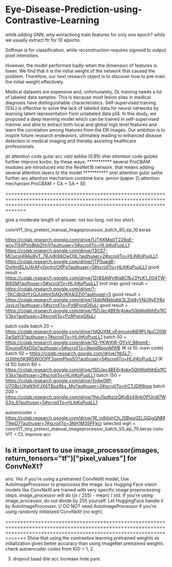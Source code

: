 # Eye-Disease-Prediction-using-Contrastive-Learning

while adding GNN, why extractiong train features for only one epoch? while we usually extract ftr for 10 epochs.



Softmax is for classification, while reconstruction requires sigmoid to output pixel intensities.

However, the model performed badly when the
dimension of features is lower. We find that it is the initial
weight of the network that caused the problem. Therefore, our
next research object is to discover how to pre-train the initial
weight effectively. 

Medical datasets are expensive and, unfortunately, DL training needs a lot of labeled data samples. This is because most lesion sites in medical diagnosis have distinguishable characteristics. Self-supervised training (SSL) is effective to solve the lack of labeled data for neural networks by learning latent representation from unlabeled data p14. In this study, we proposed a deep learning model which can be trained in self-supervised manner and able to extract both local and global high level features and learn the correlation among features from the DR images. Our ambition is to inspire future research endeavors, ultimately leading to enhanced disease detection in medical imaging and thereby assisting healthcare professionals.



jei attention code gular acc valo ashbe (0.95) shei attention code guloke further improve korbo. by these ways:
*********** several ProCBAM modules are introduced into the ResNet18 network. that means adding several attention layers to the model
*********** shei attention gulor sathe further aro attention mechanism combine kora. jemon (paper 2) attention mechanism ProCBAM = CA + SA + SE




=========================================================================================================================================================================

give a moderate length of answer. not too long. not too short.

convVIT_tiny_pretext_manual_imageprocessor_batch_80_ep_10.keras



https://colab.research.google.com/drive/1JTKKMq0T228qE-woy7i54PVoBkbZhh1j?authuser=5#scrollTo=HLjhKoPuqLL1
https://colab.research.google.com/drive/13CS7-MCucxl4RAu9yT_7RJy8j9AOwO9L?authuser=2#scrollTo=HLjhKoPuqLL1
https://colab.research.google.com/drive/1TP5uagB-OvHmlELhJ4rAFyGxnhzOjfPg?authuser=5#scrollTo=HLjhKoPuqLL1
good result = https://colab.research.google.com/drive/1ZrBSAWvt6g8CfbJ3YcK1_004TW-9I6SM?authuser=5#scrollTo=HLjhKoPuqLL1  (not imp)
good result = https://colab.research.google.com/drive/1--5KCdbQoYzQJUdjlnt5lAQvWX4i2Zi0?authuser=5
good result = https://colab.research.google.com/drive/14dpN8kbqbk3L2ld4yYNU9yEY8xJsyLni?authuser=5#scrollTo=Pz8PorqG6uLj
good result = https://colab.research.google.com/drive/15DJec4BE6r4pke5QhWq6tjhEe1fCV3kx?authuser=2#scrollTo=Pz8PorqG6uLj

batch code
batch 20 =  https://colab.research.google.com/drive/1dQUXM_vEgmueyAtERPLNuCZ0W2wSpYi3?authuser=7#scrollTo=HLjhKoPuqLL1
batch 50 =  https://colab.research.google.com/drive/1Q-YKWXtR-OYxV_98mmE-IDvunqRXeD0e?authuser=5#scrollTo=9evidRponMWB  (K id 10. main code)
batch 50 =  https://colab.research.google.com/drive/1tb5L7-zUihhb5K8R5WOOPF3semPlsg5O?authuser=5#scrollTo=HLjhKoPuqLL1  (K id 10)
batch 80 =  https://colab.research.google.com/drive/15DJec4BE6r4pke5QhWq6tjhEe1fCV3kx?authuser=2#scrollTo=HLjhKoPuqLL1
batch 150 = https://colab.research.google.com/drive/1odw0Rf-U7GBcUXgN1hYJX6TBuzRkx_Mg?authuser=2#scrollTo=lrCTJDIf9jgw
batch 200 = https://colab.research.google.com/drive/1heJ1edhzizQKvBz49nkOPUndl7WS3g_6?authuser=5#scrollTo=HLjhKoPuqLL1 

autoencoder = https://colab.research.google.com/drive/1R_m8jjlshCh_ISBwzGD_GQjgQNMT9wD7?authuser=7#scrollTo=3NH1M35PFkcr
selected wgh = convVIT_tiny_pretext_manual_imageprocessor_batch_50_ep_70.keras
conv VIT + CL improve acc


## Is it important to use image_processor(images, return_tensors="tf")["pixel_values"] for ConvNeXt? 
ans: Yes if you're using a pretrained ConvNeXt model, Use AutoImageProcessor to preprocess the image. bcs Hugging Face vision models like ConvNeXt are trained with very specific image preprocessing steps. image_processor will do ((x / 255) - mean) / std. If you're using image_processor, do not divide by 255 yourself. Let HuggingFace handle it by AutoImageProcessor. U DO NOT need AutoImageProcessor if you're using randomly initialized ConvNeXt (no wgh). 
 
=========================================================================================================================================================================
Show that using the contrastive learning pretrained weights as initialization gives better accuracy than using ImageNet pretrained weights.
check autoencoder codes from KID = 1, 2.







3. dropout baad dile acc increase hote pare.




